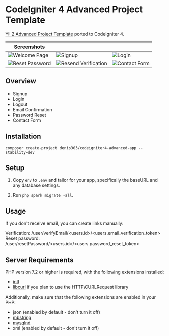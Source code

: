 # CodeIgniter 4 Advanced Project Template

[Yii 2 Advanced Project Template](https://github.com/yiisoft/yii2-app-advanced) ported to CodeIgniter 4.

|Screenshots|||
| --- | --- | --- |
| ![Welcome Page](https://github.com/denis303/codeigniter4-advanced-app/raw/master/_images/screen_welcome.png) | ![Signup](https://github.com/denis303/codeigniter4-advanced-app/raw/master/_images/screen_signup.png) | ![Login](https://github.com/denis303/codeigniter4-advanced-app/raw/master/_images/screen_login.png) |
| ![Reset Password](https://github.com/denis303/codeigniter4-advanced-app/raw/master/_images/screen_reset_password.png) | ![Resend Verification](https://github.com/denis303/codeigniter4-advanced-app/raw/master/_images/screen_resend_verification.png) | ![Contact Form](https://github.com/denis303/codeigniter4-advanced-app/raw/master/_images/screen_contact.png) |

## Overview

  - Signup
  - Login
  - Logout
  - Email Confirmation
  - Password Reset
  - Contact Form

## Installation

`composer create-project denis303/codeigniter4-advanced-app --stability=dev`

## Setup

1. Copy `env` to `.env` and tailor for your app, specifically the baseURL
and any database settings.

3. Run `php spark migrate -all`.

## Usage

If you don't receive email, you can create links manually: 

Verification: /user/verifyEmail/<users.id>/<users.email_verification_token>
Reset password: /user/resetPassword/<users.id>/<users.password_reset_token>

## Server Requirements

PHP version 7.2 or higher is required, with the following extensions installed: 

- [intl](http://php.net/manual/en/intl.requirements.php)
- [libcurl](http://php.net/manual/en/curl.requirements.php) if you plan to use the HTTP\CURLRequest library

Additionally, make sure that the following extensions are enabled in your PHP:

- json (enabled by default - don't turn it off)
- [mbstring](http://php.net/manual/en/mbstring.installation.php)
- [mysqlnd](http://php.net/manual/en/mysqlnd.install.php)
- xml (enabled by default - don't turn it off)
